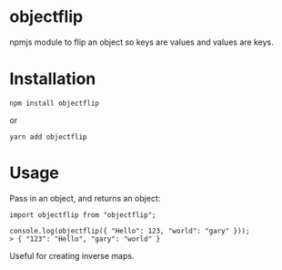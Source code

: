 # objectflip

npmjs module to flip an object so keys are values and values are keys.

# Installation

	npm install objectflip
	
or

	yarn add objectflip
	
# Usage

Pass in an object, and returns an object:

	import objectflip from "objectflip";
	
	console.log(objectflip({ "Hello": 123, "world": "gary" }));
	> { "123": "Hello", "gary": "world" }
	
Useful for creating inverse maps.

